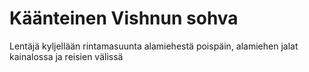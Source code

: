 # Käänteinen Vishnun sohva

Lentäjä kyljellään rintamasuunta alamiehestä poispäin, alamiehen jalat kainalossa ja reisien välissä

